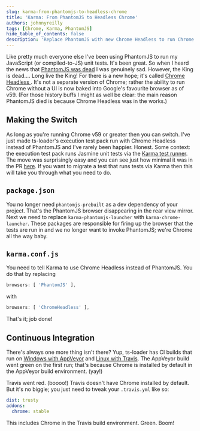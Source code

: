 ```yaml
---
slug: karma-from-phantomjs-to-headless-chrome
title: 'Karma: From PhantomJS to Headless Chrome'
authors: johnnyreilly
tags: [Chrome, Karma, PhantomJS]
hide_table_of_contents: false
description: 'Replace PhantomJS with new Chrome Headless to run Chrome without a UI. Migrate a test and add Chrome to your build environment.'
---
```


Like pretty much everyone else I've been using PhantomJS to run my JavaScript (or compiled-to-JS) unit tests. It's been great. So when I heard the news that [PhantomJS was dead](https://news.ycombinator.com/item?id=14105489) I was genuinely sad. However, the King is dead.... Long live the King! For there is a new hope; it's called [Chrome Headless ](https://developers.google.com/web/updates/2017/04/headless-chrome). It's not a separate version of Chrome; rather the ability to run Chrome without a UI is now baked into Google's favourite browser as of v59. (For those history buffs I might as well be clear: the main reason PhantomJS died is because Chrome Headless was in the works.)

<!--truncate-->

## Making the Switch

As long as you're running Chrome v59 or greater then you can switch. I've just made ts-loader's execution test pack run with Chrome Headless instead of PhantomJS and I've rarely been happier. Honest. Some context: the execution test pack runs Jasmine unit tests via the [Karma test runner](https://karma-runner.github.io/1.0/index.html). The move was surprisingly easy and you can see just how minimal it was in the PR [here](https://github.com/TypeStrong/ts-loader/pull/611/files). If you want to migrate a test that runs tests via Karma then this will take you through what you need to do.

## `package.json`

You no longer need `phantomjs-prebuilt` as a dev dependency of your project. That's the PhantomJS browser disappearing in the rear view mirror. Next we need to replace `karma-phantomjs-launcher` with `karma-chrome-launcher`. These packages are responsible for firing up the browser that the tests are run in and we no longer want to invoke PhantomJS; we're Chrome all the way baby.

## `karma.conf.js`

You need to tell Karma to use Chrome Headless instead of PhantomJS. You do that by replacing

```js
browsers: [ 'PhantomJS' ],
```

with

```js
browsers: [ 'ChromeHeadless' ],
```

That's it; job done!

## Continuous Integration

There's always one more thing isn't there? Yup, ts-loader has CI builds that run on [Windows with AppVeyor](https://ci.appveyor.com/project/JohnReilly/ts-loader/branch/master) and [Linux with Travis](https://travis-ci.org/TypeStrong/ts-loader). The AppVeyor build went green on the first run; that's because Chrome is installed by default in the AppVeyor build environment. (yay!)

Travis went red. (boooo!) Travis doesn't have Chrome installed by default. But it's no biggie; you just need to tweak your `.travis.yml` like so:

```yml
dist: trusty
addons:
  chrome: stable
```

This includes Chrome in the Travis build environment. Green. Boom!
